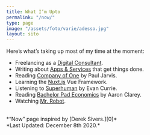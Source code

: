 ```yaml
---
title: What I’m Upto
permalink: "/now/"
type: page
image: "/assets/foto/varie/adesso.jpg"
layout: sito
---
```


Here’s what’s taking up most of my time at the moment:

- Freelancing as a [Digital Consultant][1].
- Writing about [Apps & Services][2] that get things done.
- Reading [Company of One][3] by Paul Jarvis.
- Learning the [Nuxt.js][4] Vue Framework.
- Listening to [Superhuman][5] by Evan Currie.
- Reading [Bachelor Pad Economics][6] by Aaron Clarey.
- Watching [Mr. Robot][7].

<br>
*“Now” page inspired by [Derek Sivers.][0]*
<br>
*Last Updated: December 8th 2020.*

[0]: https://sivers.org/nowff
[1]: /studio/
[2]: /articles/
[3]: https://ofone.co
[4]: https://nuxtjs.org/
[5]: https://www.goodreads.com/series/236348-superhuman
[6]: https://www.goodreads.com/book/show/20442872-bachelor-pad-economics
[7]: https://www.usanetwork.com/mr-robot